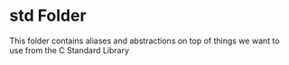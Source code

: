 # std Folder
This folder contains aliases and abstractions on top of things we want to use from the C Standard Library